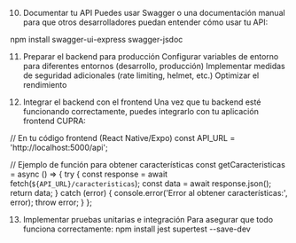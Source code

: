 10. Documentar tu API
Puedes usar Swagger o una documentación manual para que otros desarrolladores puedan entender cómo usar tu API:

npm install swagger-ui-express swagger-jsdoc

11. Preparar el backend para producción
Configurar variables de entorno para diferentes entornos (desarrollo, producción)
Implementar medidas de seguridad adicionales (rate limiting, helmet, etc.)
Optimizar el rendimiento

12. Integrar el backend con el frontend
Una vez que tu backend esté funcionando correctamente, puedes integrarlo con tu aplicación frontend CUPRA:

// En tu código frontend (React Native/Expo)
const API_URL = 'http://localhost:5000/api';

// Ejemplo de función para obtener características
const getCaracteristicas = async () => {
  try {
    const response = await fetch(`${API_URL}/caracteristicas`);
    const data = await response.json();
    return data;
  } catch (error) {
    console.error('Error al obtener características:', error);
    throw error;
  }
};

13. Implementar pruebas unitarias e integración
Para asegurar que todo funciona correctamente:
npm install jest supertest --save-dev
